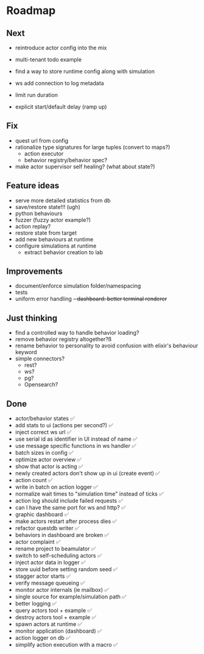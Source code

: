 # Roadmap

## Next
- reintroduce actor config into the mix
- multi-tenant todo example
- find a way to store runtime config along with simulation

- ws add connection to log metadata
- limit run duration
- explicit start/default delay (ramp up)

## Fix
- quest url from config
- rationalize type signatures for large tuples (convert to maps?)
  - action executor
  - behavior registry/behavior spec?
- make actor supervisor self healing? (what about state?)

## Feature ideas
- serve more detailed statistics from db
- save/restore state!!! (ugh)
- python behaviours
- fuzzer (fuzzy actor example?)
- action replay?
- restore state from target
- add new behaviours at runtime
- configure simulations at runtime
  - extract behavior creation to lab

## Improvements
- document/enforce simulation folder/namespacing
- tests
- uniform error handling
~~- dashboard: better terminal renderer~~

## Just thinking
- find a controlled way to handle behavior loading?
- remove behavior registry altogether?ß
- rename behavior to personality to avoid confusion with elixir's behaviour keyword
- simple connectors?
  - rest?
  - ws?
  - pg?
  - Opensearch?

## Done
- actor/behavior states ✅
- add stats to ui (actions per second?) ✅
- inject correct ws url ✅
- use serial id as identifier in UI instead of name ✅
- use message specific functions in ws handler ✅
- batch sizes in config ✅
- optimize actor overview ✅
- show that actor is acting ✅
- newly created actors don't show up in ui (create event) ✅
- action count ✅
- write in batch on action logger ✅
- normalize wait times to "simulation time" instead of ticks ✅
- action log should include failed requests ✅
- can I have the same port for ws and http? ✅
- graphic dashboard ✅
- make actors restart after process dies ✅
- refactor questdb writer ✅
- behaviors in dashboard are broken ✅
- actor complaint ✅
- rename project to beamulator ✅
- switch to self-scheduling actors ✅
- inject actor data in logger ✅
- store uuid before setting random seed ✅
- stagger actor starts ✅
- verify message queueing ✅
- monitor actor internals (ie mailbox) ✅
- single source for example/simulation path ✅
- better logging ✅
- query actors tool + example ✅
- destroy actors tool + example ✅
- spawn actors at runtime ✅
- monitor application (dashboard) ✅
- action logger on db ✅
- simplify action execution with a macro ✅
